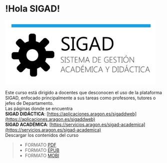 # !Hola SIGAD!
 ![logo SIGAD](https://raw.githubusercontent.com/catedu/curso-basico-sigad/master/img/SIGAD.png)

Este curso está dirigido a docentes que desconocen el uso de la plataforma SIGAD,  enfocado principalmente a sus tareas como profesores, tutores o jefes de Departamento.<br>
Las páginas donde se encuentra<br>
**SIGAD DIDÁCTICA**: [https://aplicaciones.aragon.es/sigaddweb](https://aplicaciones.aragon.es/sigaddweb)<br>
**SIGAD ACADÉMICA**: [https://servicios.aragon.es/sigad-academica](https://servicios.aragon.es/sigad-academica)<br>
Descargar los contenidos del curso
<br>
>* FORMATO [PDF](https://github.com/catedu/curso-basico-sigad/raw/gh-pages/mybook/curso-basico-sigad.pdf)
>* FORMATO [EPUB](https://github.com/catedu/curso-basico-sigad/raw/gh-pages/mybook/curso-basico-sigad.epub)
>* FORMATO [MOBI](https://github.com/catedu/curso-basico-sigad/raw/gh-pages/mybook/curso-basico-sigad.mobi)
